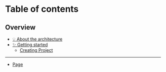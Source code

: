 # Table of contents

## Overview

* [💡 About the architecture](README.md)
* [✨ Getting started](overview/getting-started/README.md)
  * [Creating Project](overview/getting-started/creating-project.md)

***

* [Page](page.md)
